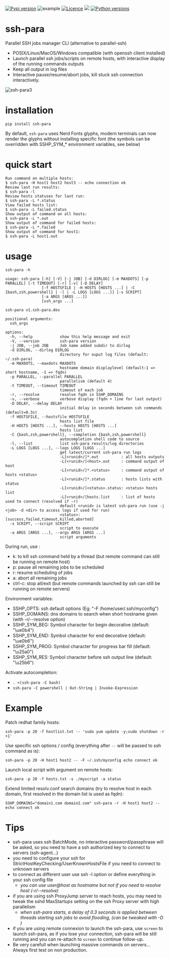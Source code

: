 [![Pypi version](https://img.shields.io/pypi/v/ssh-para.svg)](https://pypi.org/project/ssh-para/)
![example](https://github.com/joknarf/ssh-para/actions/workflows/python-publish.yml/badge.svg)
[![Licence](https://img.shields.io/badge/licence-MIT-blue.svg)](https://shields.io/)
[![](https://pepy.tech/badge/ssh-para)](https://pepy.tech/project/ssh-para)
[![Python versions](https://img.shields.io/badge/python-3.6+-blue.svg)](https://shields.io/)



# ssh-para
Parallel SSH jobs manager CLI (alternative to parallel-ssh)
* POSIX/Linux/MacOS/Windows compatible (with openssh client installed)
* Launch parallel ssh jobs/scripts on remote hosts, with interactive display of the running commands outputs
* Keep all output in log files
* Interactive pause/resume/abort jobs, kill stuck ssh connection interactively.

![ssh-para3](https://github.com/joknarf/ssh-para/assets/10117818/aef84de2-d15c-44f6-b6ff-74dc5f6f7b08)


# installation
```shell
pip install ssh-para
```
By default, `ssh-para` uses Nerd Fonts glyphs, modern terminals can now render the glyphs without installing specific font (the symbols can be overridden with SSHP_SYM_* environment variables, see below)

# quick start

```
Run command on multiple hosts:
$ ssh-para -H host1 host2 host3 -- echo connection ok
Review last run results:
$ ssh-para -l
Review hosts statuses for last run:
$ ssh-para -L *.status
View failed hosts list:
$ ssh-para -L failed.status
Show output of command on all hosts:
$ ssh-para -L *.out
Show output of command for failed hosts:
$ ssh-para -L *.failed
Show output of command for host1:
$ ssh-para -L host1.out
```

# usage
```
ssh-para -h
```
```
usage: ssh-para [-h] [-V] [-j JOB] [-d DIRLOG] [-m MAXDOTS] [-p PARALLEL] [-t TIMEOUT] [-r] [-v] [-D DELAY]
                [-f HOSTSFILE | -H HOSTS [HOSTS ...] | -C {bash,zsh,powershell} | -l | -L LOGS [LOGS ...]] [-s SCRIPT]
                [-a ARGS [ARGS ...]]
                [ssh_args ...]

ssh-para v1.ssh-para.dev

positional arguments:
  ssh_args

options:
  -h, --help            show this help message and exit
  -V, --version         ssh-para version
  -j JOB, --job JOB     Job name added subdir to dirlog
  -d DIRLOG, --dirlog DIRLOG
                        directory for ouput log files (default: ~/.ssh-para)
  -m MAXDOTS, --maxdots MAXDOTS
                        hostname domain displaylevel (default:1 => short hostname, -1 => fqdn)
  -p PARALLEL, --parallel PARALLEL
                        parallelism (default 4)
  -t TIMEOUT, --timeout TIMEOUT
                        timeout of each job
  -r, --resolve         resolve fqdn in SSHP_DOMAINS
  -v, --verbose         verbose display (fqdn + line for last output)
  -D DELAY, --delay DELAY
                        initial delay in seconds between ssh commands (default=0.3s)
  -f HOSTSFILE, --hostsfile HOSTSFILE
                        hosts list file
  -H HOSTS [HOSTS ...], --hosts HOSTS [HOSTS ...]
                        hosts list
  -C {bash,zsh,powershell}, --completion {bash,zsh,powershell}
                        autocompletion shell code to source
  -l, --list            list ssh-para results/log directories
  -L LOGS [LOGS ...], --logs LOGS [LOGS ...]
                        get latest/current ssh-para run logs
                        -L[<runid>/]*.out          : all hosts outputs
                        -L[<runid>/]<host>.out     : command output of host
                        -L[<runid>/]*.<status>     : command output of hosts <status>
                        -L[<runid>/]*.status       : hosts lists with status
                        -L[<runid>/]<status>.status: <status> hosts list
                        -L[<runid>/]hosts.list     : list of hosts used to connect (resolved if -r)
                        default <runid> is latest ssh-para run (use -j <job> -d <dir> to access logs if used for run)
                        <status>: [success,failed,timeout,killed,aborted]
  -s SCRIPT, --script SCRIPT
                        script to execute
  -a ARGS [ARGS ...], --args ARGS [ARGS ...]
                        script arguments
```    
During run, use :
* k: to kill ssh command held by a thread (but remote command can still be running on remote host)
* p: pause all remaining jobs to be scheduled
* r: resume scheduling of jobs
* a: abort all remaining jobs
* ctrl-c: stop all/exit (but remote commands launched by ssh can still be running on remote servers)

Environment variables:
* SSHP_OPTS: ssh default options (Eg: "-F /home/user/.ssh/myconfig")
* SSHP_DOMAINS: dns domains to search when short hostname given (with -r/--resolve option)
* SSHP_SYM_BEG: Symbol character for begin decorative (default: "\ue0b4")
* SSHP_SYM_END: Symbol character for end decorative (default: "\ue0b6")
* SSHP_SYM_PROG: Symbol character for progress bar fill (default: "\u25a0")
* SSHP_SYM_RES: Symbol character before ssh output line (default: "\u25b6")

Activate autocompletion:
* `. <(ssh-para -C bash)`
* `ssh-para -C powershell | Out-String | Invoke-Expression`

# Example

Patch redhat family hosts:
```shell
ssh-para -p 20 -f hostlist.txt -- 'sudo yum update -y;sudo shutdown -r +1'
```
Use specific ssh options / config (everything after `--` will be passed to ssh command as is):
```shell
ssh-para -p 20 -H host1 host2 -- -F ~/.ssh/myconfig echo connect ok
```
Launch local script with argument on remote hosts:
```shell
ssh-para -p 20 -f hosts.txt -s ./myscript -a status
```
Extend limited resolv.conf search domains (try to resolve host in each domain, first resolved in the domain list is used as fqdn):
```shell
SSHP_DOMAINS="domain1.com domain2.com" ssh-para -r -H host1 host2 -- echo connect ok
```

# Tips

* ssh-para uses ssh BatchMode, no interactive password/passphrase will be asked, so you need to have a ssh authorized key to connect to servers (ssh-agent...)
* you need to configure your ssh for StrictHostKeyChecking/UserKnownHostsFile if you need to connect to unknown servers
* to connect as different user use ssh -l option or define everything in your ssh config file
  * *you can use user@host as hostname but not if you need to resolve host (-r/--resolve)*
* if you are using ssh ProxyJump server to reach hosts, you may need to tweak the sshd MaxStartups setting on the ssh Proxy server with high parallelism
  * *when ssh-para starts, a delay of 0.3 seconds is applied between threads starting ssh jobs to avoid flooding, (can be tweaked with -D <delay>)*
* if you are using remote connexion to launch the ssh-para, use `screen` to launch ssh-para, as if you lose your connection, ssh-para will be still running and you can re-attach to `screen` to continue follow-up.
* Be very carefull when launching massive commands on servers... Always first test on non production.